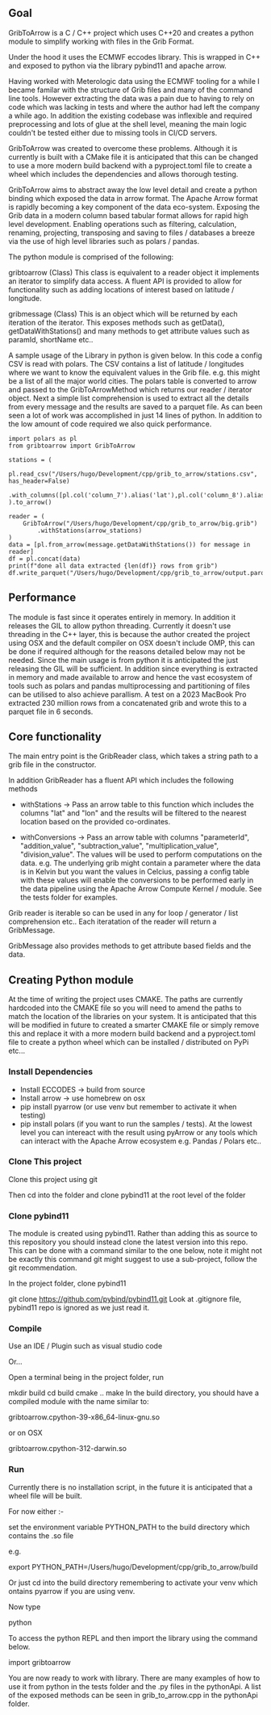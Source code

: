 ## Goal

GribToArrow is a C / C++ project which uses C++20 and creates a python module to simplify working with files in the Grib Format.

Under the hood it uses the ECMWF eccodes library. This is wrapped in C++ and exposed to python via the library pybind11 and apache arrow.

Having worked with Meterologic data using the ECMWF tooling for a while I became familar with the structure of Grib files and many of the 
command line tools. However extracting the data was a pain due to having to rely on code which was lacking in tests and where the author had 
left the company a while ago. In addition the existing codebase was inflexible and required preprocessing and lots of glue at the shell level, 
meaning the main logic couldn't be tested either due to missing tools in CI/CD servers. 

GribToArrow was created to overcome these problems. Although it is currently is built with a CMake file it is anticipated that this can be 
changed to use a more modern build backend with a pyproject.toml file to create a wheel which includes the dependencies and allows thorough testing.

GribToArrow aims to abstract away the low level detail and create a python binding which exposed the data in arrow format. The Apache Arrow 
format is rapidly becoming a key component of the data eco-system. Exposing the Grib data in a modern column based tabular format allows for rapid high level development. Enabling operations such as filtering, calculation, renaming, projecting, transposing and saving to files / databases 
a breeze via the use of high level libraries such as polars / pandas.


The python module is comprised of the following:

gribtoarrow (Class)
    This class is equivalent to a reader object it implements an iterator to simplify data access.
    A fluent API is provided to allow for functionality such as adding locations of interest based on latitude / longitude. 

gribmessage (Class)
    This is an object which will be returned by each iteration of the iterator.
    This exposes methods such as getData(), getDataWithStations() and many methods to get attribute values such as paramId, shortName etc..


A sample usage of the Library in python is given below. In this code a config CSV is read with polars.
The CSV contains a list of latitude / longitudes where we want to know the equivalent values in the Grib file.
e.g. this might be a list of all the major world cities.
The polars table is converted to arrow and passed to the GribToArrowMethod which returns our reader / iterator object.
Next a simple list comprehension is used to extract all the details from every message and the results are saved to a parquet file.
As can been seen a lot of work was accomplished in just 14 lines of python. In addition to the low amount of code required
we also quick performance. 

    import polars as pl
    from gribtoarrow import GribToArrow

    stations = (
        pl.read_csv("/Users/hugo/Development/cpp/grib_to_arrow/stations.csv", has_header=False)
        .with_columns([pl.col('column_7').alias('lat'),pl.col('column_8').alias('lon')]
    ).to_arrow()

    reader = ( 
        GribToArrow("/Users/hugo/Development/cpp/grib_to_arrow/big.grib")
            .withStations(arrow_stations)
    )
    data = [pl.from_arrow(message.getDataWithStations()) for message in reader]
    df = pl.concat(data)
    print(f"done all data extracted {len(df)} rows from grib")
    df.write_parquet("/Users/hugo/Development/cpp/grib_to_arrow/output.parquet")

## Performance
The module is fast since it operates entirely in memory. In addition it releases the GIL to allow python threading. Currently it doesn't 
use threading in the C++ layer, this is because the author created the project using OSX and the default compiler on OSX doesn't include OMP, this can be done if required although for the reasons detailed below may not be needed. 
Since the main usage is from python it is anticipated the just releasing the GIL will be sufficient.
In addition since everything is extracted in memory and made available to arrow and hence the vast ecosystem of tools such as polars and 
pandas multiprocessing and partitioning of files can be utilised to also achieve parallism.
A test on a 2023 MacBook Pro extracted 230 million rows from a concatenated grib and wrote this to a parquet file in 6 seconds.

## Core functionality

The main entry point is the GribReader class, which takes a string path to a grib file in the constructor.

In addition GribReader has a fluent API which includes the following methods

- withStations -> Pass an arrow table to this function which includes the columns "lat" and "lon" and the results will be filtered to the nearest location based on the provided co-ordinates.

- withConversions -> Pass an arrow table with columns "parameterId", "addition_value", "subtraction_value", "multiplication_value", "division_value".
The values will be used to perform computations on the data. e.g. The underlying grib might contain a parameter where the data is in Kelvin but you want the values in Celcius, passing a config table with these values will enable the conversions to be performed early in the data pipeline using the Apache Arrow Compute Kernel / module. See the tests folder for examples.

Grib reader is iterable so can be used in any for loop / generator / list comprehension etc..
Each iteratation of the reader will return a GribMessage. 

GribMessage also provides methods to get attribute based fields and the data.

## Creating Python module

At the time of writing the project uses CMAKE. The paths are currently hardcoded into the CMAKE file so you will need to amend the paths
to match the location of the libraries on your system.
It is anticipated that this will be modified in future to created a smarter CMAKE file or simply remove this and replace it with a more modern
build backend and a pyproject.toml file to create a python wheel which can be installed / distributed on PyPi etc...

### Install Dependencies

- Install ECCODES -> build from source
- Install arrow -> use homebrew on osx
- pip install pyarrow (or use venv but remember to activate it when testing)
- pip install polars (if you want to run the samples / tests). At the lowest level you can intereact with the result using pyArrow or any tools which can interact with the Apache Arrow ecosystem e.g. Pandas / Polars etc..

### Clone This project

Clone this project using git

Then cd into the folder and clone pybind11 at the root level of the folder

### Clone pybind11

The module is created using pybind11. Rather than adding this as source to this repository you should instead clone the latest version into this 
repo. This can be done with a command similar to the one below, note it might not be exactly this command git might suggest to use a sub-project, follow the git recommendation.

In the project folder, clone pybind11

git clone https://github.com/pybind/pybind11.git
Look at .gitignore file, pybind11 repo is ignored as we just read it.

### Compile

Use an IDE / Plugin such as visual studio code 

Or...

Open a terminal being in the project folder, run

mkdir build
cd build
cmake ..
make 
In the build directory, you should have a compiled module with the name similar to:

gribtoarrow.cpython-39-x86_64-linux-gnu.so

or on OSX

gribtoarrow.cpython-312-darwin.so

### Run

Currently there is no installation script, in the future it is anticipated that a wheel file will be built. 

For now either :-

set the environment variable PYTHON_PATH to the build directory which contains the .so file

e.g.

export PYTHON_PATH=/Users/hugo/Development/cpp/grib_to_arrow/build

Or just cd into the build directory remembering to activate your venv which ontains pyarrow if you are using venv.

Now type

python

To access the python REPL and then import the library using the command below.

import gribtoarrow 

You are now ready to work with library. There are many examples of how to use it from python in the tests folder
and the .py files in the pythonApi. A list of the exposed methods can be seen in grib_to_arrow.cpp in the pythonApi
folder.






